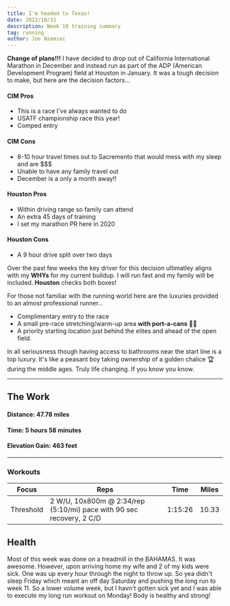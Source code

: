 ```yaml
---
title: I'm headed to Texas!
date: 2022/10/31
description: Week 10 training summary
tag: running
author: Joe Niemiec
---
```

**Change of plans!!!** I have decided to drop out of California International Marathon in December and instead run as part of the ADP (American Development Program) field at Houston in January. It was a tough decision to make, but here are the decision factors...

#### **CIM Pros**
- This is a race I've always wanted to do
- USATF championship race this year!
- Comped entry
  
#### **CIM Cons**
- 8-10 hour travel times out to Sacremento that would mess with my sleep and are $$$
- Unable to have any family travel out
- December is a only a month away!!
  
#### **Houston Pros**
- Within driving range so family can attend
- An extra 45 days of training
- I set my marathon PR here in 2020

#### **Houston Cons**
- A 9 hour drive split over two days

Over the past few weeks the key driver for this decision ultimatley aligns with my **WHYs** for my current buildup. I will run fast and my family will be included. **Houston** checks both boxes!

For those not familiar with the running world here are the luxuries provided to an almost professional runner...

- Complimentary entry to the race 
- A small pre-race stretching/warm-up area **with port-a-cans** 💩💪 
- A priority starting location just behind the elites and ahead of the open field. 

In all seriousness though having access to bathrooms near the start line is a top luxury. It's like a peasant boy taking ownership of a golden chalice 🏆 during the middle ages. Truly life changing. If you know you know.

--------------------------- 

## **The Work**

#### **Distance:** 47.78 miles

#### **Time:** 5 hours 58 minutes

#### **Elevation Gain:** 463 feet  

---------------------------

### **Workouts**

<div className="overflow-x-auto">
<table className="min-w-full inline-block text-left">
  <thead className="border-b-2 border-green-500 uppercase bg-slate-100 dark:bg-slate-800">
  <tr>
    <th className="py-3 px-6">Focus </th>
    <th className="py-3 px-6">Reps</th>
    <th className="py-3 px-6">Time</th>
    <th className="py-3 px-6">Miles</th>
  </tr>
  </thead>
  <tr className="bg-white border-b-2 border-green-500 dark:bg-slate-800">
    <td className="py-4 px-6">Threshold</td>
    <td className="py-4 px-6">2 W/U, 10x800m @ 2:34/rep (5:10/mi) pace with 90 sec recovery, 2 C/D</td>
    <td className="py-4 px-6">1:15:26</td>
    <td className="py-4 px-6">10.33</td>
  </tr>
</table>
</div>

## **Health**
Most of this week was done on a treadmill in the BAHAMAS. It was awesome. However, upon arriving home my wife and 2 of my kids were sick. One was up every hour through the night to throw up. So yea didn't sleep Friday which meant an off day Saturday and pushing the long run to week 11. So a lower volume week, but I havn't gotten sick yet and I was able to execute my long run workout on Monday! Body is healthy and strong!

